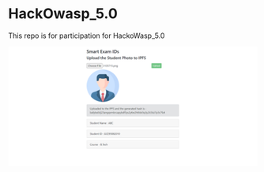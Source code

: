# HackOwasp_5.0
This repo is for participation for HackoWasp_5.0 

![alt text](https://github.com/Sanjaykumar2662/HackOwasp_5.0/blob/main/dashboard.png)
